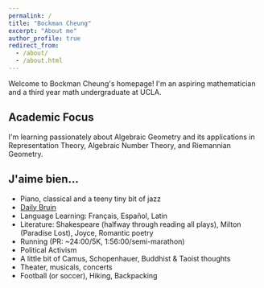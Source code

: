```yaml
---
permalink: /
title: "Bockman Cheung"
excerpt: "About me"
author_profile: true
redirect_from: 
  - /about/
  - /about.html
---
```



Welcome to Bockman Cheung's homepage! I'm an aspiring mathematician and a third year math undergraduate at UCLA. 

Academic Focus
------
I'm learning passionately about Algebraic Geometry and its applications in Representation Theory, Algebraic Number Theory, and Riemannian Geometry. 

J'aime bien...
------
* Piano, classical and a teeny tiny bit of jazz
* <a href="https://dailybruin.com/author/bockman-cheung"> Daily Bruin </a>
* Language Learning: Français, Español, Latin
* Literature: Shakespeare (halfway through reading all plays), Milton (Paradise Lost), Joyce, Romantic poetry
* Running (PR: ~24\:00/5K, 1\:56\:00/semi-marathon) 
* Political Activism
* A little bit of Camus, Schopenhauer, Buddhist & Taoist thoughts
* Theater, musicals, concerts
* Football (or soccer), Hiking, Backpacking
